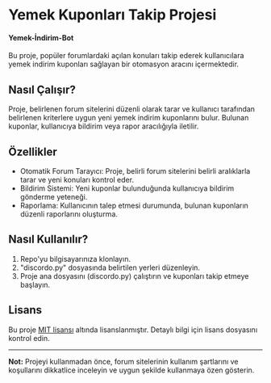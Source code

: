 # Yemek Kuponları Takip Projesi
#### Yemek-İndirim-Bot

Bu proje, popüler forumlardaki açılan konuları takip ederek kullanıcılara yemek indirim kuponları sağlayan bir otomasyon aracını içermektedir.

## Nasıl Çalışır?

Proje, belirlenen forum sitelerini düzenli olarak tarar ve kullanıcı tarafından belirlenen kriterlere uygun yeni yemek indirim kuponlarını bulur. Bulunan kuponlar, kullanıcıya bildirim veya rapor aracılığıyla iletilir.



## Özellikler

- Otomatik Forum Tarayıcı: Proje, belirli forum sitelerini belirli aralıklarla tarar ve yeni konuları kontrol eder.
- Bildirim Sistemi: Yeni kuponlar bulunduğunda kullanıcıya bildirim gönderme yeteneği.
- Raporlama: Kullanıcının talep etmesi durumunda, bulunan kuponların düzenli raporlarını oluşturma.

## Nasıl Kullanılır?

1. Repo'yu bilgisayarınıza klonlayın.
2. "discordo.py" dosyasında belirtilen yerleri düzenleyin.
3. Proje ana dosyasını (discordo.py) çalıştırın ve kuponları takip etmeye başlayın.


## Lisans

Bu proje [MIT lisansı](LICENSE) altında lisanslanmıştır. Detaylı bilgi için lisans dosyasını kontrol edin.

---
**Not:** Projeyi kullanmadan önce, forum sitelerinin kullanım şartlarını ve koşullarını dikkatlice inceleyin ve uygun şekilde kullanmaya özen gösterin.


